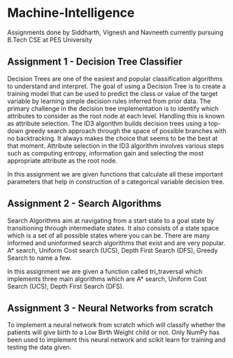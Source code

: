 # Machine-Intelligence
Assignments done by Siddharth, Vignesh and Navneeth currently pursuing B.Tech CSE at PES University

## Assignment 1 - Decision Tree Classifier
Decision Trees are one of the easiest and popular classification algorithms to understand and
interpret. The goal of using a Decision Tree is to create a training model that can be used to
predict the class or value of the target variable by learning simple decision rules inferred from
prior data.
The primary challenge in the decision tree implementation is to identify which attributes to
consider as the root node at each level. Handling this is known as attribute selection.
The ID3 algorithm builds decision trees using a top-down greedy search approach through the
space of possible branches with no backtracking. It always makes the choice that seems to be the
best at that moment.
Attribute selection in the ID3 algorithm involves various steps such as computing entropy,
information gain and selecting the most appropriate attribute as the root node.

In this assignment we are given functions that calculate all these important parameters that help
in construction of a categorical variable decision tree.

## Assignment 2 - Search Algorithms
Search Algorithms aim at navigating from a start state to a goal state by transitioning through
intermediate states. It also consists of a state space which is a set of all possible states where
you can be.
There are many informed and uninformed search algorithms that exist and are very popular.
A* search, Uniform Cost search (UCS), Depth First Search (DFS), Greedy Search to name a
few.

In this assignment we are given a function called tri_traversal which implements three main
algorithms which are A* search, Uniform Cost Search (UCS), Depth First Search (DFS).

## Assignment 3 - Neural Networks from scratch
To implement a neural network from scratch which will classify whether the patients will give birth to a Low Birth Weight child or not.
Only NumPy has been used to implement this neural network and scikit learn for training and testing the data given.
